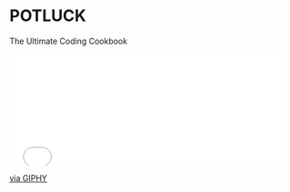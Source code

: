# POTLUCK
The Ultimate Coding Cookbook
<iframe src="//giphy.com/embed/Xhfnu2973Wy2Y" width="480" height="196" frameBorder="0" class="giphy-embed" allowFullScreen></iframe><p><a href="http://giphy.com/gifs/disneypixar-disney-pixar-Xhfnu2973Wy2Y">via GIPHY</a></p>
